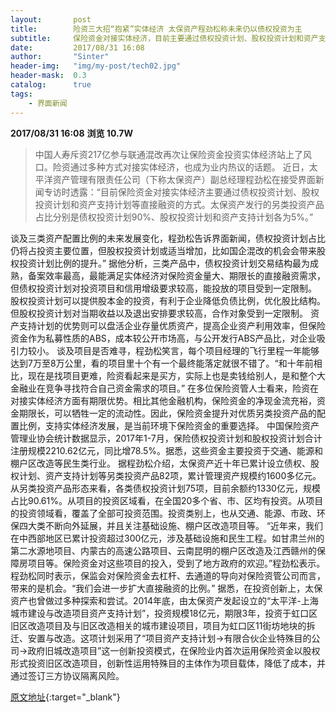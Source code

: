 ```yaml
---
layout:       post
title:        险资三大招“抱紧”实体经济 太保资产程劲松称未来仍以债权投资为主
subtitle:     保险资金对接实体经济，目前主要通过债权投资计划、股权投资计划和资产支持计划等直接融资方式。
date:         2017/08/31 16:08
author:       "Sinter"
header-img:   "img/my-post/tech02.jpg"
header-mask:  0.3
catalog:      true
tags:
    - 界面新闻
---
```


**2017/08/31 16:08**  **浏览 10.7W**

> 中国人寿斥资217亿参与联通混改再次让保险资金投资实体经济站上了风口。险资通过多种方式对接实体经济，也成为业内热议的话题。
近日，太平洋资产管理有限责任公司（下称太保资产）副总经理程劲松在接受界面新闻专访时透露：“目前保险资金对接实体经济主要通过债权投资计划、股权投资计划和资产支持计划等直接融资的方式。太保资产发行的另类投资产品占比分别是债权投资计划90%、股权投资计划和资产支持计划各为5%。”

谈及三类资产配置比例的未来发展变化，程劲松告诉界面新闻，债权投资计划占比仍将占投资主要位置，但股权投资计划或适当增加，比如国企混改的机会会带来股权投资计划比例的提升。”
据他分析，三类产品中，债权投资计划交易结构最为成熟，备案效率最高，最能满足实体经济对保险资金量大、期限长的直接融资需求，但债权投资计划对投资项目和信用增级要求较高，能投放的项目受到一定限制。
股权投资计划可以提供股本金的投资，有利于企业降低负债比例，优化股比结构。但股权投资计划对当期收益以及退出安排要求较高，合作对象受到一定限制。
资产支持计划的优势则可以盘活企业存量优质资产，提高企业资产利用效率，但保险资金作为私募性质的ABS，成本较公开市场高，与公开发行ABS产品比，对企业吸引力较小。
谈及项目是否难寻，程劲松笑言，每个项目经理的飞行里程一年能够达到7万至8万公里，看的项目里十个有一个最终能落定就很不错了。“和十年前相比，现在是找项目更难，险资看起来是买方，实际上也是卖钱给别人，是和整个大金融业在竞争寻找符合自己资金需求的项目。”
在多位保险资管人士看来，险资在对接实体经济方面有期限优势。相比其他金融机构，保险资金的净现金流充裕，资金期限长，可以牺牲一定的流动性。因此，保险资金提升对优质另类投资产品的配置比例，支持实体经济发展，是当前环境下保险资金的重要选择。
中国保险资产管理业协会统计数据显示，2017年1-7月，保险债权投资计划和股权投资计划合计注册规模2210.62亿元，同比增78.5%。据悉，这些资金主要投资于交通、能源和棚户区改造等民生类行业。
据程劲松介绍，太保资产近十年已累计设立债权、股权计划、资产支持计划等另类投资产品82项，累计管理资产规模约1600多亿元。从另类投资产品形态来看，各类债权投资计划75项，目前余额约1330亿元，规模占比90.61%。从项目的投资区域看，在全国20多个省、市、区均有投资。从项目的投资领域看，覆盖了全部可投资范围。投资类别上，也从交通、能源、市政、环保四大类不断向外延展，并且关注基础设施、棚户区改造项目等。
“近年来，我们在中西部地区已累计投资超过300亿元，涉及基础设施和民生工程。如甘肃兰州的第二水源地项目、内蒙古的高速公路项目、云南昆明的棚户区改造及江西赣州的保障房项目等。保险资金对这些项目的投入，受到了地方政府的欢迎。”程劲松表示。
程劲松同时表示，保监会对保险资金去杠杆、去通道的导向对保险资管公司而言，带来的是机会。“我们会进一步扩大直接融资的比例。”
据悉，在投资创新上，太保资产也曾做过多种探索和尝试。2014年底，由太保资产发起设立的“太平洋-上海城市建设与改造项目资产支持计划”，投资规模18亿元，期限3年，投资于虹口区旧区改造项目及与旧区改造相关的城市建设项目，项目为虹口区11街坊地块的拆迁、安置与改造。这项计划采用了“项目资产支持计划→有限合伙企业特殊目的公司→政府旧城改造项目”这一创新投资模式，在保险业内首次运用保险资金以股权形式投资旧区改造项目，创新性运用特殊目的主体作为项目载体，降低了成本，并通过签订三方协议隔离风险。


[原文地址](http://www.jiemian.com/article/1591862.html){:target="_blank"}


